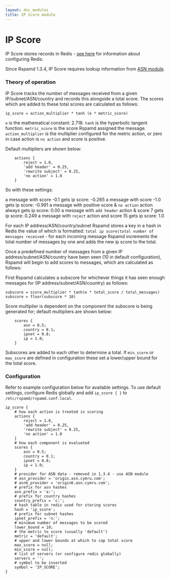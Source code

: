 ```yaml
---
layout: doc_modules
title: IP Score module
---
```


# IP Score

IP Score stores records in Redis - [see here](/doc/configuration/redis.html) for information about configuring Redis.

Since Rspamd 1.3.4, IP Score requires lookup information from [ASN module](/doc/modules/asn.html).

### Theory of operation

IP Score tracks the number of messages received from a given IP/subnet/ASN/country and records this alongside a total score. The scores which are added to these total scores are calculated as follows:

~~~
ip_score = action_multiplier * tanh (e * metric_score)
~~~

`e` is the mathematical constant: 2.718.
`tanh` is the hyperbolic tangent function.
`metric_score` is the score Rspamd assigned the message.
`action_multiplier` is the multiplier configured for the metric action, or zero in case action is `no action` and score is positive.

Default multipliers are shown below:

~~~ucl
	actions {
		reject = 1.0,
		'add header' = 0.25,
		'rewrite subject' = 0.25,
		'no action' = 1.0
	}
~~~

So with these settings:

a message with score -0.1 gets ip score: -0.265
a message with score -1.0 gets ip score: -0.991
a message with positive score & `no action` action always gets ip score: 0.00
a message with `add header` action & score 7 gets ip score: 0.249
a message with `reject` action and score 15 gets ip score: 1.0

For each IP address/ASN/country/subnet Rspamd stores a key in a hash in Redis the value of which is formatted: `total ip score|total number of messages received` - for each incoming message Rspamd increments the total number of messages by one and adds the new ip score to the total.

Once a predefined number of messages from a given IP address/subnet/ASN/country have been seen (10 in default configuration), Rspamd will begin to add scores to messages, which are calculated as follows:

First Rspamd calculates a subscore for whichever things it has seen enough messages for (IP address/subnet/ASN/country) as follows:

~~~
subscore = score_multiplier * tanh(e * total_score / total_messages)
subscore = floor(subscore * 10)
~~~

Score multiplier is dependent on the component the subscore is being generated for; default multipliers are shown below:

~~~ucl
	scores {
		asn = 0.5;
		country = 0.1;
		ipnet = 0.8;
		ip = 1.0;
	}
~~~

Subscores are added to each other to determine a total. If `min_score` or `max_score` are defined in configuration these set a lower/upper bound for the total score.

### Configuration

Refer to example configuration below for available settings. To use default settings, configure Redis globally and add `ip_score { }` to `/etc/rspamd/rspamd.conf.local`.

~~~ucl
ip_score {
	# how each action is treated in scoring
	actions {
		reject = 1.0,
		'add header' = 0.25,
		'rewrite subject' = 0.25,
		'no action' = 1.0
	}
	# how each component is evaluated
	scores {
		asn = 0.5;
		country = 0.1;
		ipnet = 0.8;
		ip = 1.0;
	}
	# provider for ASN data - removed in 1.3.4 - use ASN module
	# asn_provider = 'origin.asn.cymru.com';
	# asn6_provider = 'origin6.asn.cymru.com';
	# prefix for asn hashes
	asn_prefix = 'a:';
	# prefix for country hashes
	country_prefix = 'c:';
	# hash table in redis used for storing scores
	hash = 'ip_score';
	# prefix for subnet hashes
	ipnet_prefix = 'n:';
	# minimum number of messages to be scored
	lower_bound = 10;
	# the metric to score (usually 'default')
	metric = 'default';
	# upper and lower bounds at which to cap total score
	max_score = null;
	min_score = null;
	# list of servers (or configure redis globally)
	servers = '';
	# symbol to be inserted
	symbol = 'IP_SCORE';
}
~~~
